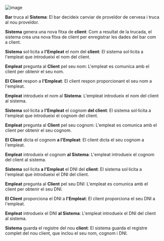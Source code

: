 ![image](https://github.com/CarlosJimenez2003/M05_UML/assets/145457166/ec847693-e945-4462-b8f7-0c2910e61d45)

**Bar** truca al **Sistema**: El bar decideix canviar de proveïdor de cervesa i truca al nou proveïdor.

**Sistema** genera una nova fitxa de **client**: Com a resultat de la trucada, el sistema crea una nova fitxa de client per enregistrar les dades del bar com a client.

**Sistema** sol·licita a **l'Empleat** el nom del **client**: El sistema sol·licita a l'empleat que introdueixi el nom del client.

**Empleat** pregunta al **Client** pel seu nom: L'empleat es comunica amb el client per obtenir el seu nom.

**El Client** respon a **l'Empleat**: El client respon proporcionant el seu nom a l'empleat.

**Empleat** introdueix el nom al **Sistema**: L'empleat introdueix el nom del client al sistema.

**Sistema** sol·licita a **l'Empleat** el cognom **del client**: El sistema sol·licita a l'empleat que introdueixi el cognom del client.

**Empleat** pregunta al **Client** pel seu cognom: L'empleat es comunica amb el client per obtenir el seu cognom.

**El Client** dicta el cognom **a l'Empleat**: El client dicta el seu cognom a l'empleat.

**Empleat** introdueix el cognom **al Sistema**: L'empleat introdueix el cognom del client al sistema.

**Sistema** sol·licita **a l'Empleat** el DNI del **client**: El sistema sol·licita a l'empleat que introdueixi el DNI del client.

**Empleat** pregunta al **Client** pel seu DNI: L'empleat es comunica amb el client per obtenir el seu DNI.

**El Client** proporciona el DNI a **l'Empleat**: El client proporciona el seu DNI a l'empleat.

**Empleat** introdueix el DNI **al Sistema**: L'empleat introdueix el DNI del client al sistema.

**Sistema** guarda el registre del nou **client**: El sistema guarda el registre complet del nou client, que inclou el seu nom, cognom i DNI.
